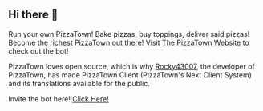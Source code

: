 ## Hi there 👋

Run your own PizzaTown! Bake pizzas, buy toppings, deliver said pizzas! Become the richest PizzaTown out there!
Visit [The PizzaTown Website](https://pizzatown.app) to check out the bot!

PizzaTown loves open source, which is why [Rocky43007](https://github.com/Rocky43007), the developer of PizzaTown, has made PizzaTown Client (PizzaTown's Next Client System) and its translations available for the public.

Invite the bot here! [Click Here!](https://pizzatown.app/invite)
